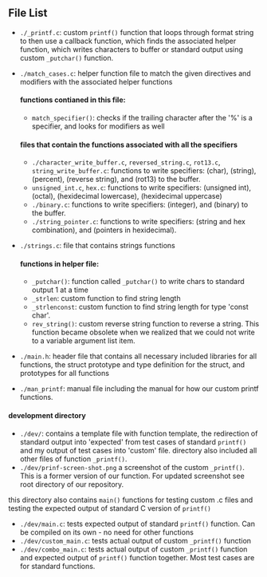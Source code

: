 ## File List

* `./_printf.c`: custom `printf()` function that loops through format string
to then use a callback function, which finds the associated helper function,
which writes characters to buffer or standard output using custom `_putchar()`
function.
* `./match_cases.c`: helper function file to match the given directives and
modifiers with the associated helper functions

  #### functions contianed in this file:
  * `match_specifier()`: checks if the trailing character after the '%' is a
  specifier, and looks for modifiers as well

  #### files that contain the functions associated with all the specifiers
  * `./character_write_buffer.c`, `reversed_string.c`, `rot13.c`,
  `string_write_buffer.c`: functions to write specifiers: (char), (string),
  (percent), (reverse string), and (rot13) to the buffer.
  * `unsigned_int.c`, `hex.c`: functions to write specifiers: (unsigned int),
  (octal), (hexidecimal lowercase), (hexidecimal uppercase)
  * `./binary.c`: functions to write specifiers: (integer), and (binary)
  to the buffer.
  * `./string_pointer.c`: functions to write specifiers: (string and hex
  combination), and (pointers in hexidecimal).

* `./strings.c`: file that contains strings functions

  #### functions in helper file:
  * `_putchar()`: function called `_putchar()` to write chars to standard
  output 1 at a time
  * `_strlen`: custom function to find string length
  * `_strlenconst`: custom function to find string length for type 'const
  char'.
  * `rev_string()`: custom reverse string function to reverse a string.  This
  function became obsolete when we realized that we could not write to a
  variable argument list item.

* `./main.h`: header file that contains all necessary included libraries
for all functions, the struct prototype and type definition for the struct,
and prototypes for all functions
* `./man_printf`: manual file including the manual for how our custom printf
functions.

#### development directory

  * `./dev/`: contains a template file with function template, the redirection
  of standard output into 'expected' from test cases of standard `printf()`
  and my output of test cases into 'custom' file.  directory also included all
  other files of function `_printf()`.
  * `./dev/prinf-screen-shot.png` a screenshot of the custom `_printf()`.
  This is a former version of our function.  For updated screenshot see root
  directory of our repository.

this directory also contains `main()` functions for testing custom .c files and
testing the expected output of standard C version of `printf()`

  * `./dev/main.c`: tests expected output of standard `printf()`
  function.  Can be compiled on its own - no need for other functions
  * `./dev/custom_main.c`: tests actual output of custom `_printf()`
  function
  * `./dev/combo_main.c`: tests actual output of custom `_printf()`
  function and expected output of `printf()` function together.  Most test
  cases are for standard functions.
